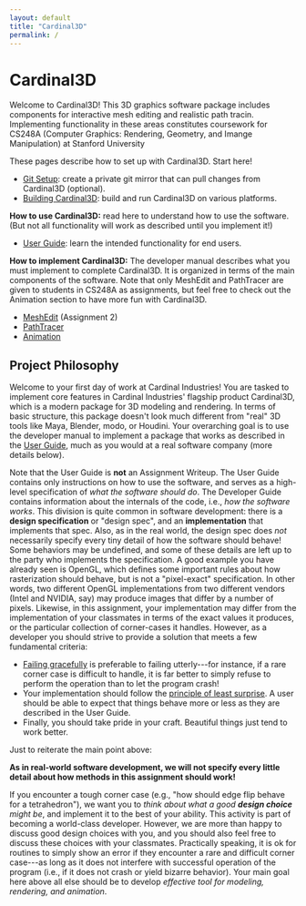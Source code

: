 ```yaml
---
layout: default
title: "Cardinal3D"
permalink: /
---
```


# Cardinal3D

Welcome to Cardinal3D! This 3D graphics software package includes components for interactive mesh
editing and realistic path tracin. Implementing functionality in these areas
constitutes coursework for CS248A (Computer Graphics: Rendering, Geometry, and Imange Manipulation) at Stanford University

These pages describe how to set up with Cardinal3D. Start here!
- [Git Setup](git): create a private git mirror that can pull changes from Cardinal3D (optional). 
- [Building Cardinal3D](build): build and run Cardinal3D on various platforms.

__How to use Cardinal3D:__ read here to understand how to use the software. (But not all functionality will work as described until you implement it!)
- [User Guide](guide): learn the intended functionality for end users.

__How to implement Cardinal3D:__ The developer manual describes what you must implement to complete Cardinal3D. It is organized in terms of the main components of the software. Note that only MeshEdit and PathTracer are given to students in CS248A as assignments, but feel free to check out the Animation section to have more fun with Cardinal3D.
- [MeshEdit](meshedit) (Assignment 2)
- [PathTracer](pathtracer)
- [Animation](animation)

## Project Philosophy

Welcome to your first day of work at Cardinal Industries! 
You are tasked to implement core features in Cardinal Industries' flagship product
Cardinal3D, which is a modern package for 3D modeling and rendering.
In terms of basic structure, this package doesn't look much different from
"real" 3D tools like Maya, Blender, modo, or Houdini. Your overarching goal is
to use the developer manual to implement a package that
works as described in the [User Guide](guide), much as you would at a real
software company (more details below).

Note that the User Guide is **not** an Assignment Writeup. The User Guide
contains only instructions on how to use the software, and serves as a
high-level specification of _what the software should do_. The Developer Guide
contains information about the internals of the code, i.e., _how the software
works_. This division is quite common in software development: there is a
**design specification** or "design spec", and an **implementation** that
implements that spec. Also, as in the real world, the design spec does _not_
necessarily specify every tiny detail of how the software should behave! Some
behaviors may be undefined, and some of these details are left up to the party
who implements the specification. A good example you have already seen is
OpenGL, which defines some important rules about how rasterization should
behave, but is not a "pixel-exact" specification. In other words, two different
OpenGL implementations from two different vendors (Intel and NVIDIA, say) may
produce images that differ by a number of pixels. Likewise, in this assignment,
your implementation may differ from the implementation of your classmates in
terms of the exact values it produces, or the particular collection of
corner-cases it handles. However, as a developer you should strive to provide a
solution that meets a few fundamental criteria:

*   [Failing gracefully](https://en.wikipedia.org/wiki/Fault_tolerance) is
preferable to failing utterly---for instance, if a rare corner case is difficult
to handle, it is far better to simply refuse to perform the operation than to
let the program crash! 
*   Your implementation should follow the [principle of least
surprise](https://en.wikipedia.org/wiki/Principle_of_least_astonishment). A user
should be able to expect that things behave more or less as they are described
in the User Guide. 
*   Finally, you should take pride in your craft. Beautiful things just tend to work better.

Just to reiterate the main point above:

**As in real-world software development, we will not specify every little detail
about how methods in this assignment should work!**

If you encounter a tough corner case (e.g., "how should edge flip behave for a
tetrahedron"), we want you to _think about what a good **design choice** might
be_, and implement it to the best of your ability. This activity is part of
becoming a world-class developer. However, we are more than happy to discuss
good design choices with you, and you should also feel free to discuss these
choices with your classmates. Practically speaking, it is ok for routines to
simply show an error if they encounter a rare and difficult corner case---as long as it
does not interfere with successful operation of the program (i.e., if it does
not crash or yield bizarre behavior). Your main goal here above all else should be 
to develop _effective tool for modeling, rendering, and animation_.
